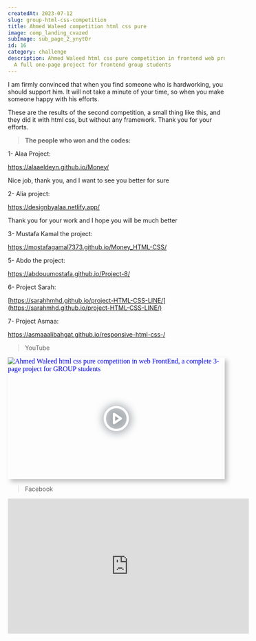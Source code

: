```yaml
---
createdAt: 2023-07-12
slug: group-html-css-competition
title: Ahmed Waleed competition html css pure
image: comp_landing_cvazed
subImage: sub_page_2_ynyt0r
id: 16
category: challenge
description: Ahmed Waleed html css pure competition in frontend web programming
  A full one-page project for frontend group students
---
```

I am firmly convinced that when you find someone who is hardworking, you should support him. It will not take a minute of your time, so when you make someone happy with his efforts.

These are the results of the second competition, a small thing like this, and they did it with html css, but without any framework. Thank you for your efforts.

> **The people who won and the codes:**

1- Alaa Project:

<https://alaaeldeyn.github.io/Money/>

Nice job, thank you, and I want to see you better for sure

2- Alia project:

<https://designbyalaa.netlify.app/>

Thank you for your work and I hope you will be much better

3﻿- Mustafa Kamal the project:

<https://mostafagamal7373.github.io/Money_HTML-CSS/>

5- Abdo the project:

<https://abdouumostafa.github.io/Project-8/>

6﻿- Project Sarah:

[https://sarahhmhd.github.io/project-HTML-CSS-LINE/](https://sarahmhd.github.io/project-HTML-CSS-LINE/)

7﻿- Project Asmaa:

<https://asmaaalibahgat.github.io/responsive-html-css-/>

> YouTube

<div style="width:100%;max-width:800px;box-shadow:6px 6px 10px hsl(206.5,0%,75%)"><div style="position:relative;padding-bottom:56.15%;height:0;overflow:hidden"><iframe style="position:absolute;top:0;left:0;width:100%;height:100%;border:0" loading="lazy" srcdoc="<style>* {padding: 0;margin: 0;overflow: hidden;}body, html {height: 100%;}img, svg {position: absolute;width:100%;top: 0;bottom: 0;margin: auto;}svg {filter: drop-shadow(1px 1px 10px hsl(206.5, 70.7%, 8%));transition: all 250ms ease-in-out;}body:hover svg {filter: drop-shadow(1px 1px 10px hsl(206.5, 0%, 10%));transform: scale(1.2);}</style><a href='https://www.youtube.com/embed/vMVuYCEI-iw?autoplay=1'><img src='https://img.youtube.com/vi/vMVuYCEI-iw/hqdefault.jpg' alt='Ahmed Waleed html css pure competition in web FrontEnd, a complete 3-page project for GROUP students'>
<svg xmlns='http://www.w3.org/2000/svg' width='64' height='64' viewBox='0 0 24 24' fill='none' stroke='#ffffff' stroke-width='2' stroke-linecap='round' stroke-linejoin='round' class='feather feather-play-circle'><circle cx='12' cy='12' r='10'></circle><polygon points='10 8 16 12 10 16 10 8'></polygon></svg></a>" src="https://www.youtube.com/embed/vMVuYCEI-iw" title="Ahmed Waleed html css pure competition in web FrontEnd, a complete 3-page project for GROUP students" frameborder="0" allow="accelerometer; autoplay; clipboard-write; encrypted-media; gyroscope; picture-in-picture" allowfullscreen></iframe></div></div>

> Facebook

<iframe src="https://www.facebook.com/plugins/video.php?height=314&href=https%3A%2F%2Fwww.facebook.com%2FLiNePasha%2Fvideos%2F930032427913040%2F&show_text=false&width=560&t=0" width="560" height="314" style="border:none;overflow:hidden" scrolling="no" frameborder="0" allowfullscreen="true" allow="autoplay; clipboard-write; encrypted-media; picture-in-picture; web-share" allowFullScreen="true"></iframe>